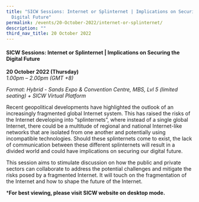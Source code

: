 ```yaml
---
title: "SICW Sessions: Internet or Splinternet | Implications on Securing the
  Digital Future"
permalink: /events/20-October-2022/internet-or-splinternet/
description: ""
third_nav_title: 20 October 2022
---
```



#### **SICW Sessions: Internet or Splinternet | Implications on Securing the Digital Future**

**20 October 2022 (Thursday)**  
*1.00pm – 2.00pm (GMT +8)*

*Format: Hybrid - Sands Expo & Convention Centre, MBS, Lvl 5 (limited seating) + SICW Virtual Platform*

 Recent geopolitical developments have highlighted the outlook of an increasingly fragmented global Internet system. This has raised the risks of the Internet developing into “splinternets”, where instead of a single global Internet, there could be a multitude of regional and national Internet-like networks that are isolated from one another and potentially using incompatible technologies. Should these splinternets come to exist, the lack of communication between these different splinternets will result in a divided world and could have implications on securing our digital future. 

This session aims to stimulate discussion on how the public and private sectors can collaborate to address the potential challenges and mitigate the risks posed by a fragmented Internet. It will touch on the fragmentation of the Internet and how to shape the future of the Internet.

***For best viewing, please visit SICW website on desktop mode.**